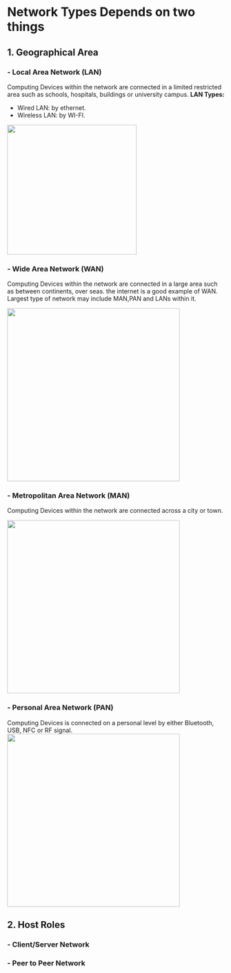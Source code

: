 # Network Types Depends on two things

## 1. Geographical Area
### - Local Area Network (LAN)
Computing Devices within the network are connected in a limited restricted area such as schools, hospitals, buildings or university campus.
**LAN Types:**
- Wired LAN: by ethernet.
- Wireless LAN: by WI-FI.
  
<img src="https://github.com/Reemaa828/NetworkLinuxBasics/assets/112731236/d48b1389-6a0f-458a-accc-b6d1045956ed" width="300">


### - Wide Area Network (WAN)
Computing Devices within the network are connected in a large area such as between continents, over seas. the internet is a good example of WAN.
Largest type of network may include MAN,PAN and LANs within it.

<img src="https://github.com/Reemaa828/NetworkLinuxBasics/assets/112731236/f95def7a-2c75-4c6e-ab11-903f663bb39c" width="400">

### - Metropolitan Area Network (MAN)
Computing Devices within the network are connected across a city or town.

<img src="https://github.com/Reemaa828/NetworkLinuxBasics/assets/112731236/c95b1f6a-fc3f-4741-9dd3-cd5e6ab24eed" width="400">

### - Personal Area Network (PAN)
Computing Devices is connected on a personal level by either Bluetooth, USB, NFC or RF signal.
<img src="https://github.com/Reemaa828/NetworkLinuxBasics/assets/112731236/146edfc5-e0fa-4a59-a197-01c40ae2801b" width="400">
## 2. Host Roles 

### - Client/Server Network


### -  Peer to Peer Network


